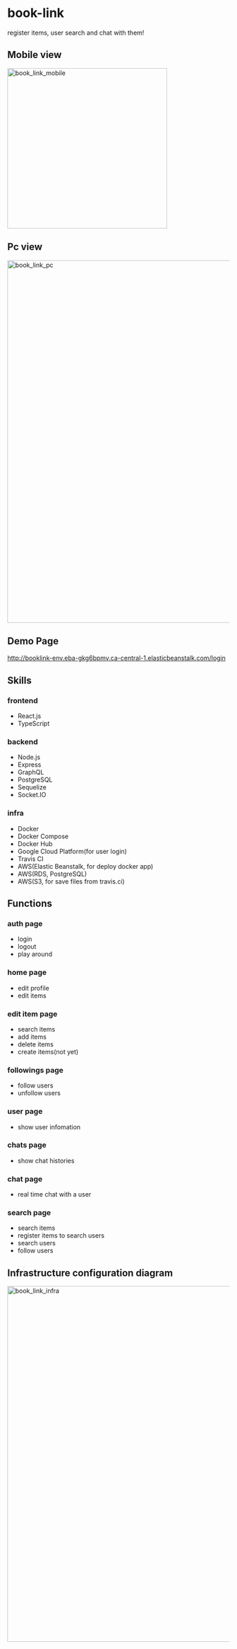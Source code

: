 # book-link
register items, user search and chat with them!

## Mobile view

<img width="362" alt="book_link_mobile" src="https://user-images.githubusercontent.com/38809138/137821533-bc1cafe8-fa37-4b2a-a9aa-8393a2e02d52.png">

## Pc view

<img width="819" alt="book_link_pc" src="https://user-images.githubusercontent.com/38809138/137821650-224de715-5a83-48ab-b1d7-a9a28644f989.png">

## Demo Page
http://booklink-env.eba-gkg6bpmv.ca-central-1.elasticbeanstalk.com/login

## Skills
### frontend
- React.js
- TypeScript
### backend
- Node.js
- Express
- GraphQL
- PostgreSQL
- Sequelize
- Socket.IO
### infra
- Docker
- Docker Compose
- Docker Hub
- Google Cloud Platform(for user login)
- Travis CI
- AWS(Elastic Beanstalk, for deploy docker app)
- AWS(RDS, PostgreSQL)
- AWS(S3, for save files from travis.ci)

## Functions

### auth page
- login
- logout
- play around

### home page
- edit profile
- edit items

### edit item page
- search items
- add items
- delete items
- create items(not yet)

### followings page
- follow users
- unfollow users

### user page
- show user infomation

### chats page
- show chat histories

### chat page
- real time chat with a user

### search page
- search items
- register items to search users
- search users
- follow users


## Infrastructure configuration diagram

<img width="804" alt="book_link_infra" src="https://user-images.githubusercontent.com/38809138/138501492-7745ef23-04cd-48de-a0f9-69141d4b1e7c.png">
